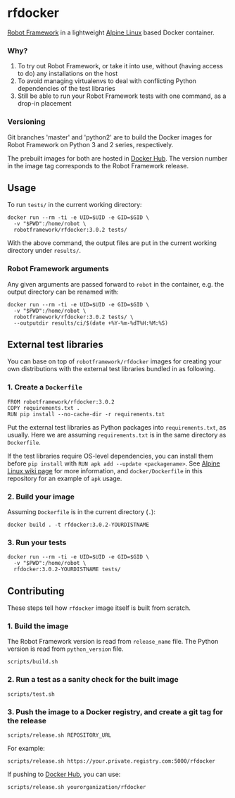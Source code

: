 # rfdocker

[Robot Framework](http://robotframework.org/) in a lightweight [Alpine Linux](https://alpinelinux.org/) based Docker container.

### Why?

1. To try out Robot Framework, or take it into use, without (having access to do) any  installations on the host
2. To avoid managing virtualenvs to deal with conflicting Python dependencies of the test libraries
3. Still be able to run your Robot Framework tests with one command, as a drop-in placement

### Versioning

Git branches 'master' and 'python2' are to build the Docker images for Robot Framework on Python 3 and 2 series, respectively.

The prebuilt images for both are hosted in [Docker Hub](https://hub.docker.com/r/robotframework/rfdocker). The version number in the image tag corresponds to the Robot Framework release.

## Usage

To run `tests/` in the current working directory:

    docker run --rm -ti -e UID=$UID -e GID=$GID \
      -v "$PWD":/home/robot \
      robotframework/rfdocker:3.0.2 tests/

With the above command, the output files are put in the current working directory under `results/`.

### Robot Framework arguments

Any given arguments are passed forward to `robot` in the container, e.g. the output directory can be renamed with:

    docker run --rm -ti -e UID=$UID -e GID=$GID \
      -v "$PWD":/home/robot \
      robotframework/rfdocker:3.0.2 tests/ \
      --outputdir results/ci/$(date +%Y-%m-%dT%H:%M:%S)

## External test libraries

You can base on top of `robotframework/rfdocker` images for creating your own distributions with the external test libraries bundled in as following.

### 1. Create a `Dockerfile`

```
FROM robotframework/rfdocker:3.0.2
COPY requirements.txt .
RUN pip install --no-cache-dir -r requirements.txt
```

Put the external test libraries as Python packages into `requirements.txt`, as usually. Here we are assuming `requirements.txt` is in the same directory as `Dockerfile`.

If the test libraries require OS-level dependencies, you can install them before `pip install` with `RUN apk add --update <packagename>`. See [Alpine Linux wiki page](https://wiki.alpinelinux.org/wiki/Alpine_Linux_package_management) for more information, and `docker/Dockerfile` in this repository for an example of `apk` usage.

### 2. Build your image

Assuming `Dockerfile` is in the current directory (`.`):

    docker build . -t rfdocker:3.0.2-YOURDISTNAME

### 3. Run your tests

    docker run --rm -ti -e UID=$UID -e GID=$GID \
      -v "$PWD":/home/robot \
      rfdocker:3.0.2-YOURDISTNAME tests/

## Contributing

These steps tell how `rfdocker` image itself is built from scratch.

### 1. Build the image

The Robot Framework version is read from `release_name` file.
The Python version is read from `python_version` file.

    scripts/build.sh

### 2. Run a test as a sanity check for the built image

    scripts/test.sh

### 3. Push the image to a Docker registry, and create a git tag for the release

    scripts/release.sh REPOSITORY_URL

For example:

    scripts/release.sh https://your.private.registry.com:5000/rfdocker

If pushing to [Docker Hub](https://hub.docker.com), you can use:

    scripts/release.sh yourorganization/rfdocker
